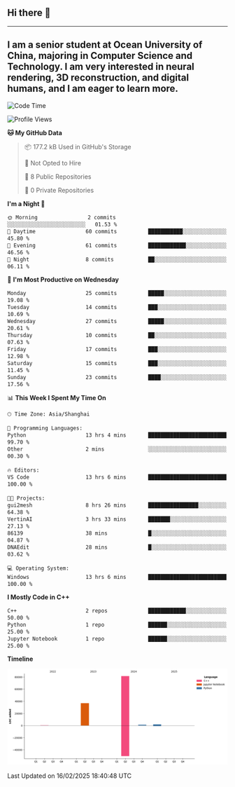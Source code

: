 ## Hi there 👋
---
I am a senior student at Ocean University of China, majoring in Computer Science and Technology. I am very interested in neural rendering, 3D reconstruction, and digital humans, and I am eager to learn more.
---
<!--START_SECTION:waka-->
![Code Time](http://img.shields.io/badge/Code%20Time-88%20hrs%2015%20mins-blue)

![Profile Views](http://img.shields.io/badge/Profile%20Views-0-blue)

**🐱 My GitHub Data** 

> 📦 177.2 kB Used in GitHub's Storage 
 > 
> 🚫 Not Opted to Hire
 > 
> 📜 8 Public Repositories 
 > 
> 🔑 0 Private Repositories 
 > 
**I'm a Night 🦉** 

```text
🌞 Morning                2 commits           ░░░░░░░░░░░░░░░░░░░░░░░░░   01.53 % 
🌆 Daytime                60 commits          ███████████░░░░░░░░░░░░░░   45.80 % 
🌃 Evening                61 commits          ████████████░░░░░░░░░░░░░   46.56 % 
🌙 Night                  8 commits           ██░░░░░░░░░░░░░░░░░░░░░░░   06.11 % 
```
📅 **I'm Most Productive on Wednesday** 

```text
Monday                   25 commits          █████░░░░░░░░░░░░░░░░░░░░   19.08 % 
Tuesday                  14 commits          ███░░░░░░░░░░░░░░░░░░░░░░   10.69 % 
Wednesday                27 commits          █████░░░░░░░░░░░░░░░░░░░░   20.61 % 
Thursday                 10 commits          ██░░░░░░░░░░░░░░░░░░░░░░░   07.63 % 
Friday                   17 commits          ███░░░░░░░░░░░░░░░░░░░░░░   12.98 % 
Saturday                 15 commits          ███░░░░░░░░░░░░░░░░░░░░░░   11.45 % 
Sunday                   23 commits          ████░░░░░░░░░░░░░░░░░░░░░   17.56 % 
```


📊 **This Week I Spent My Time On** 

```text
🕑︎ Time Zone: Asia/Shanghai

💬 Programming Languages: 
Python                   13 hrs 4 mins       █████████████████████████   99.70 % 
Other                    2 mins              ░░░░░░░░░░░░░░░░░░░░░░░░░   00.30 % 

🔥 Editors: 
VS Code                  13 hrs 6 mins       █████████████████████████   100.00 % 

🐱‍💻 Projects: 
gui2mesh                 8 hrs 26 mins       ████████████████░░░░░░░░░   64.38 % 
VertinAI                 3 hrs 33 mins       ███████░░░░░░░░░░░░░░░░░░   27.13 % 
86139                    38 mins             █░░░░░░░░░░░░░░░░░░░░░░░░   04.87 % 
DNAEdit                  28 mins             █░░░░░░░░░░░░░░░░░░░░░░░░   03.62 % 

💻 Operating System: 
Windows                  13 hrs 6 mins       █████████████████████████   100.00 % 
```

**I Mostly Code in C++** 

```text
C++                      2 repos             ████████████░░░░░░░░░░░░░   50.00 % 
Python                   1 repo              ██████░░░░░░░░░░░░░░░░░░░   25.00 % 
Jupyter Notebook         1 repo              ██████░░░░░░░░░░░░░░░░░░░   25.00 % 
```



**Timeline**

![Lines of Code chart](https://raw.githubusercontent.com/polaris-cyy/polaris-cyy/main/assets/bar_graph.png)


 Last Updated on 16/02/2025 18:40:48 UTC
<!--END_SECTION:waka-->

